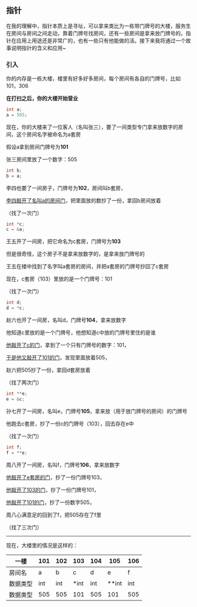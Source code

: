 ## 指针

在我的理解中，指针本质上是寻址，可以拿来类比为一栋带门牌号的大楼，服务生在房间与房间之间走动，靠着门牌号找房间，还有一些房间是拿来放门牌号的。指针在应用上用途还是非常广的，也有一些只有他能做的活。接下来我将通过一个故事说明指针的含义和应用~

### 引入

你的内存是一栋大楼，楼里有好多好多房间，每个房间有各自的门牌号，比如101，306

**在打扫之后，你的大楼开始营业**



```c
int a;
a = 505;
```

现在，你的大楼来了一位客人（名叫张三），要了一间类型专门拿来放数字的房间，这个房间名字被命名为a套房

假设a拿到房间门牌号为**101**

张三房间里放了一个数字：505



```c
int b;
b = a;
```

李四也要了一间房子，门牌号为**102**，房间叫b套房，

<u>李四敲开了名叫a的房间门</u>，把里面放的数抄了一份，拿回b房间放着

（找了一次门）



```c
int *c;
c = &a;
```

王五开了一间房，把它命名为c套房，门牌号为**103**

但是很奇怪，这个房子不是拿来放数字的，是拿来放门牌号的

王五在楼中找到了名字叫a套房的房间，并把a套房的门牌号抄回了c套房

现在，c套房（103）里放的是一个门牌号：101

（找了一次门）



```c
int d;
d = *c;
```

赵六也开了一间房，名叫d，门牌号**104**，拿来放数字

他知道c里放的是一个门牌号，他想知道c中放的门牌号里住的是谁

<u>他敲开了c的门</u>，拿到了一个只有门牌号的数字：101，

<u>于是他又敲开了101的门</u>，发现里面放着505，

赵六把505抄了一份，拿回d套房放着

（找了两次门）



```c
int **e;
e = &c;
```

孙七开了一间房，名叫e，门牌号**105**，拿来放（用于放门牌号的房间）的门牌号

他跑去c套房，抄了一份c的门牌号（103），回去存在e中

（找了一次门）



```c
int f;
f = **e;
```

周八开了一间房，名叫f，门牌号**106**，拿来放数字

<u>他敲开了e套房的门</u>，抄了一份门牌号103，

<u>他敲开了103的门</u>，抄了一份门牌号101，

<u>他敲开了101的门</u>，抄了一份数字505，

周八心满意足的回到了f，把505存在了f里

（找了三次门）

---

现在，大楼里的情况是这样的：

| 一楼     | 101  | 102  | 103  | 104  | 105  |106|
| -------- | ---- | ---- | ---- | ---- | ---- |----|
| 房间名 | a  | b  | c  | d  | e  |f|
| 数据类型 | int  | int  | *int | int  | **int | int|
| 数据类型 | 505  | 505 | 101  | 505  | 101  | 505|





